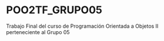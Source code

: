 # POO2TF_GRUPO05
Trabajo Final del curso de Programación Orientada a Objetos II perteneciente al Grupo 05
